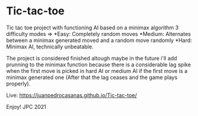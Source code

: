 # Tic-tac-toe

Tic tac toe project with functioning AI based on a minimax algorithm
3 difficulty modes => *Easy: Completely random moves
                      *Medium: Alternates between a minimax generated moved and a random move randomly
                      *Hard: Minimax AI, technically unbeatable.

The project is considered finished altough maybe in the future i'll add prunning to the minimax function because there is a considerable lag spike when the first move is picked in hard AI or medium AI if the first move is a minimax generated one (After that the lag ceases and the game plays properly).

Live: https://juanpedrocasanas.github.io/Tic-tac-toe/

Enjoy!
JPC 2021